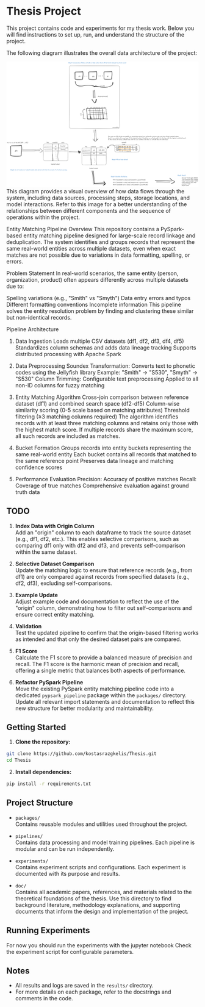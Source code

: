 # Thesis Project

This project contains code and experiments for my thesis work. Below you will find instructions to set up, run, and understand the structure of the project.

The following diagram illustrates the overall data architecture of the project:

![Data Architecture](docs/pipelines/data_architecture.png)
This diagram provides a visual overview of how data flows through the system, including data sources, processing steps, storage locations, and model interactions. Refer to this image for a better understanding of the relationships between different components and the sequence of operations within the project.

Entity Matching Pipeline
Overview
This repository contains a PySpark-based entity matching pipeline designed for large-scale record linkage and deduplication. The system identifies and groups records that represent the same real-world entities across multiple datasets, even when exact matches are not possible due to variations in data formatting, spelling, or errors.

Problem Statement
In real-world scenarios, the same entity (person, organization, product) often appears differently across multiple datasets due to:

Spelling variations (e.g., "Smith" vs "Smyth")
Data entry errors and typos
Different formatting conventions
Incomplete information
This pipeline solves the entity resolution problem by finding and clustering these similar but non-identical records.

Pipeline Architecture
1. Data Ingestion
Loads multiple CSV datasets (df1, df2, df3, df4, df5)
Standardizes column schemas and adds data lineage tracking
Supports distributed processing with Apache Spark

2. Data Preprocessing
Soundex Transformation: Converts text to phonetic codes using the Jellyfish library
Example: "Smith" → "S530", "Smyth" → "S530"
Column Trimming: Configurable text preprocessing
Applied to all non-ID columns for fuzzy matching

3. Entity Matching Algorithm
Cross-join comparison between reference dataset (df1) and combined search space (df2-df5)
Column-wise similarity scoring (0-5 scale based on matching attributes)
Threshold filtering (≥3 matching columns required)
The algorithm identifies records with at least three matching columns and retains only those with the highest match score. If multiple records share the maximum score, all such records are included as matches.

4. Bucket Formation
Groups records into entity buckets representing the same real-world entity
Each bucket contains all records that matched to the same reference point
Preserves data lineage and matching confidence scores

5. Performance Evaluation
Precision: Accuracy of positive matches
Recall: Coverage of true matches
Comprehensive evaluation against ground truth data



## TODO

1. **Index Data with Origin Column**  
    Add an "origin" column to each dataframe to track the source dataset (e.g., df1, df2, etc.). This enables selective comparisons, such as comparing df1 only with df2 and df3, and prevents self-comparison within the same dataset.

2. **Selective Dataset Comparison**  
    Update the matching logic to ensure that reference records (e.g., from df1) are only compared against records from specified datasets (e.g., df2, df3), excluding self-comparisons.

3. **Example Update**  
    Adjust example code and documentation to reflect the use of the "origin" column, demonstrating how to filter out self-comparisons and ensure correct entity matching.

4. **Validation**  
    Test the updated pipeline to confirm that the origin-based filtering works as intended and that only the desired dataset pairs are compared.

5. **F1 Score**  
    Calculate the F1 score to provide a balanced measure of precision and recall. The F1 score is the harmonic mean of precision and recall, offering a single metric that balances both aspects of performance.

6. **Refactor PySpark Pipeline**  
    Move the existing PySpark entity matching pipeline code into a dedicated `pypsark_pipeline` package within the `packages/` directory. Update all relevant import statements and documentation to reflect this new structure for better modularity and maintainability.

## Getting Started

1. **Clone the repository:**
```bash
git clone https://github.com/kostasrazgkelis/Thesis.git
cd Thesis
```

2. **Install dependencies:**
```bash
pip install -r requirements.txt
```


## Project Structure

- `packages/`  
  Contains reusable modules and utilities used throughout the project.

- `pipelines/`  
  Contains data processing and model training pipelines. Each pipeline is modular and can be run independently.

- `experiments/`  
  Contains experiment scripts and configurations. Each experiment is documented with its purpose and results.

- `doc/`  
    Contains all academic papers, references, and materials related to the theoretical foundations of the thesis. Use this directory to find background literature, methodology explanations, and supporting documents that inform the design and implementation of the project.

## Running Experiments
For now you should run the experiments with the jupyter notebook
Check the experiment script for configurable parameters.

## Notes
- All results and logs are saved in the `results/` directory.
- For more details on each package, refer to the docstrings and comments in the code.
